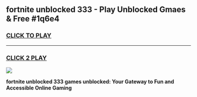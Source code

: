 
## fortnite unblocked 333 - Play Unblocked Gmaes & Free #1q6e4
<h3>
<a href="https://news.freeplayer.one?title=fortnite_unblocked_333&ref=24F">CLICK TO PLAY</a></h3>
<hr>

<h3>
<a href="https://news.freeplayer.one?title=fortnite_unblocked_333&ref=24F">CLICK 2 PLAY</a>
  
</h3>

<a href="https://news.freeplayer.one?title=fortnite_unblocked_333&ref=24F/"><img src="https://clearcache.store/games.png"></a>


**fortnite unblocked 333 games unblocked: Your Gateway to Fun and Accessible Online Gaming**
